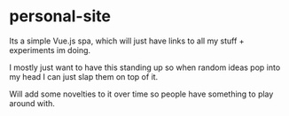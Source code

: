 # personal-site

Its a simple Vue.js spa, which will just have links to all my stuff + experiments im doing.

I mostly just want to have this standing up so when random ideas pop into my head I can just slap them on top of it.

Will add some novelties to it over time so people have something to play around with.
